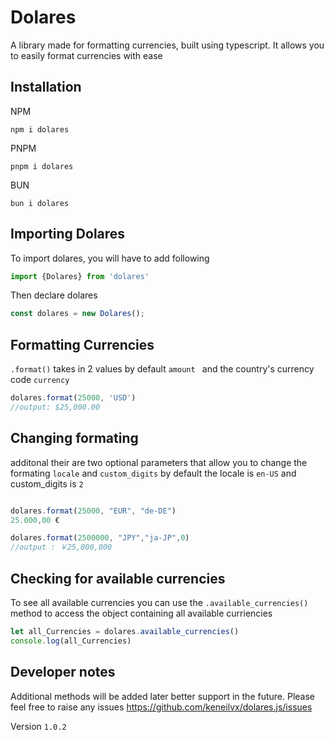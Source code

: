 # Dolares 

A library made for formatting currencies, built using typescript. It allows you 
to easily format currencies with ease

## Installation 

NPM
 
 ```console
 npm i dolares
```
 
PNPM
 
 ```console
 pnpm i dolares
```
 
BUN
 
  ```console
  bun i dolares
 ```
 
 ## Importing Dolares
 
To import dolares, you will have to add following 

```js 
import {Dolares} from 'dolares'
```

Then declare dolares 

```js
const dolares = new Dolares();
```

 
## Formatting Currencies 
 ```.format()``` takes in 2  values by default ```amount ``` and the country's currency code ```currency```


 ```js
dolares.format(25000, 'USD')
 //output: $25,000.00

```


## Changing formating 
additonal their are two optional parameters that allow you to change the formating ```locale``` and ```custom_digits```
by default the locale is ```en-US``` and custom_digits is ```2```
 ```js

dolares.format(25000, "EUR", "de-DE")
25.000,00 €

dolares.format(2500000, "JPY","ja-JP",0)
//output : ￥25,000,000
 
```


## Checking for available currencies 

To see all available currencies you can use the ```.available_currencies()``` method to access the object containing all available curriencies 

```js
let all_Currencies = dolares.available_currencies()
console.log(all_Currencies)

```


## Developer notes 

Additional methods will be added later better support in the future. Please feel free to raise any issues https://github.com/keneilvx/dolares.js/issues

Version ```1.0.2```
